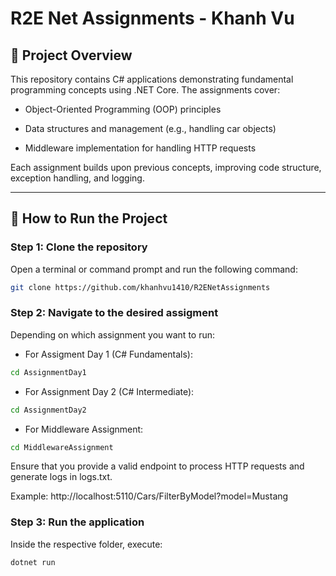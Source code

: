 # R2E Net Assignments - Khanh Vu

## 📌 Project Overview  
This repository contains C# applications demonstrating fundamental programming concepts using .NET Core. The assignments cover:

- Object-Oriented Programming (OOP) principles

- Data structures and management (e.g., handling car objects)

- Middleware implementation for handling HTTP requests

Each assignment builds upon previous concepts, improving code structure, exception handling, and logging.

---

## 🚀 How to Run the Project

### Step 1: Clone the repository  
Open a terminal or command prompt and run the following command:
```sh
git clone https://github.com/khanhvu1410/R2ENetAssignments
```

### Step 2: Navigate to the desired assigment
Depending on which assignment you want to run:
- For Assigment Day 1 (C# Fundamentals):
```sh
cd AssignmentDay1
```
- For Assignment Day 2 (C# Intermediate):
```sh
cd AssignmentDay2 
```
- For Middleware Assignment:
```sh
cd MiddlewareAssignment
```
Ensure that you provide a valid endpoint to process HTTP requests and generate logs in logs.txt.

Example: http://localhost:5110/Cars/FilterByModel?model=Mustang

### Step 3: Run the application 
Inside the respective folder, execute:
```sh
dotnet run
```
